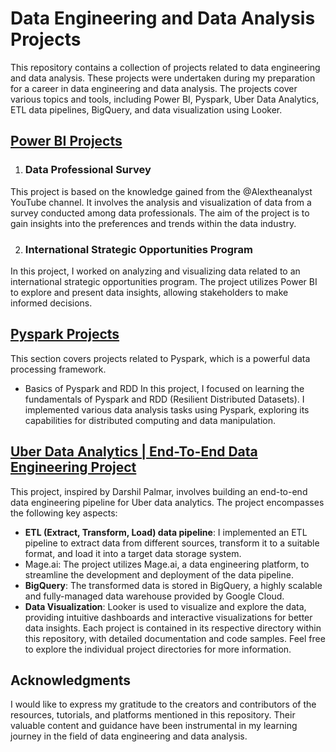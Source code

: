 # Data Engineering and Data Analysis Projects
This repository contains a collection of projects related to data engineering and data analysis. These projects were undertaken during my preparation for a career in data engineering and data analysis. The projects cover various topics and tools, including Power BI, Pyspark, Uber Data Analytics, ETL data pipelines, BigQuery, and data visualization using Looker.

## **[Power BI Projects](https://github.com/roshanbasnet/dataeng_prep/tree/main/PowerBI)**
1. ### Data Professional Survey
This project is based on the knowledge gained from the @Alextheanalyst YouTube channel. It involves the analysis and visualization of data from a survey conducted among data professionals. The aim of the project is to gain insights into the preferences and trends within the data industry.

2. ### International Strategic Opportunities Program
In this project, I worked on analyzing and visualizing data related to an international strategic opportunities program. The project utilizes Power BI to explore and present data insights, allowing stakeholders to make informed decisions.

## **[Pyspark Projects](https://github.com/roshanbasnet/dataeng_prep/tree/main/PySpark)**
This section covers projects related to Pyspark, which is a powerful data processing framework.

* Basics of Pyspark and RDD
In this project, I focused on learning the fundamentals of Pyspark and RDD (Resilient Distributed Datasets). I implemented various data analysis tasks using Pyspark, exploring its capabilities for distributed computing and data manipulation.

## **[Uber Data Analytics | End-To-End Data Engineering Project](https://github.com/roshanbasnet/dataeng_prep/tree/main/UberDataAnalysis)**
This project, inspired by Darshil Palmar, involves building an end-to-end data engineering pipeline for Uber data analytics. The project encompasses the following key aspects:

* **ETL (Extract, Transform, Load) data pipeline**: I implemented an ETL pipeline to extract data from different sources, transform it to a suitable format, and load it into a target data storage system.
* Mage.ai: The project utilizes Mage.ai, a data engineering platform, to streamline the development and deployment of the data pipeline.
* **BigQuery**: The transformed data is stored in BigQuery, a highly scalable and fully-managed data warehouse provided by Google Cloud.
* **Data Visualization**: Looker is used to visualize and explore the data, providing intuitive dashboards and interactive visualizations for better data insights.
Each project is contained in its respective directory within this repository, with detailed documentation and code samples. Feel free to explore the individual project directories for more information.

## Acknowledgments
I would like to express my gratitude to the creators and contributors of the resources, tutorials, and platforms mentioned in this repository. Their valuable content and guidance have been instrumental in my learning journey in the field of data engineering and data analysis.